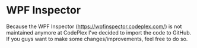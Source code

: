 # WPF Inspector
Because the WPF Inspector (https://wpfinspector.codeplex.com/) is not maintained anymore at CodePlex I've decided to import the code to GitHub.
If you guys want to make some changes/improvements, feel free to do so.
